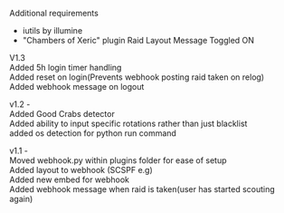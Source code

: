Additional requirements 
- iutils by illumine 
- "Chambers of Xeric" plugin Raid Layout Message Toggled ON    

V1.3  
Added 5h login timer handling  
Added reset on login(Prevents webhook posting raid taken on relog)  
Added webhook message on logout  

v1.2 -  
Added Good Crabs detector  
Added ability to input specific rotations rather than just blacklist  
added os detection for python run command  
  
v1.1 -  
Moved webhook.py within plugins folder for ease of setup  
Added layout to webhook (SCSPF e.g)  
Added new embed for webhook   
Added webhook message when raid is taken(user has started scouting again)  